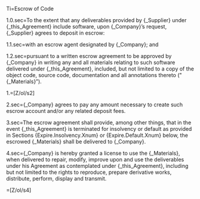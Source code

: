 Ti=Escrow of Code

1.0.sec=To the extent that any deliverables provided by {_Supplier} under {_this_Agreement} include software, upon {_Company}’s request, {_Supplier} agrees to deposit in escrow:

1.1.sec=with an escrow agent designated by {_Company}; and

1.2.sec=pursuant to a written escrow agreement to be approved by {_Company} in writing any and all materials relating to such software delivered under {_this_Agreement}, included, but not limited to a copy of the object code, source code, documentation and all annotations thereto ("{_Materials}”).

1.=[Z/ol/s2]

2.sec={_Company} agrees to pay any amount necessary to create such escrow account and/or any related deposit fees. 

3.sec=The escrow agreement shall provide, among other things, that in the event {_this_Agreement} is terminated for insolvency or default as provided in Sections {Expire.Insolvency.Xnum} or {Expire.Default.Xnum} below, the escrowed {_Materials} shall be delivered to {_Company}.

4.sec={_Company} is hereby granted a license to use the {_Materials}, when delivered to repair, modify, improve upon and use the deliverables under his Agreement as contemplated under {_this_Agreement}, including but not limited to the rights to reproduce, prepare derivative works, distribute, perform, display and transmit.

=[Z/ol/s4]
